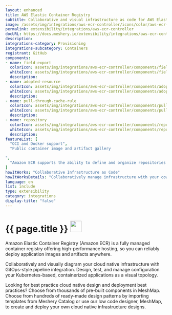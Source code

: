 ```yaml
---
layout: enhanced
title: AWS Elastic Container Registry
subtitle: Collaborative and visual infrastructure as code for AWS Elastic Container Registry
image: /assets/img/integrations/aws-ecr-controller/icons/color/aws-ecr-controller-color.svg
permalink: extensibility/integrations/aws-ecr-controller
docURL: https://docs.meshery.io/extensibility/integrations/aws-ecr-controller
description: 
integrations-category: Provisioning
integrations-subcategory: Containers
registrant: GitHub
components: 
- name: field-export
  colorIcon: assets/img/integrations/aws-ecr-controller/components/field-export/icons/color/field-export-color.svg
  whiteIcon: assets/img/integrations/aws-ecr-controller/components/field-export/icons/white/field-export-white.svg
  description: 
- name: adopted-resource
  colorIcon: assets/img/integrations/aws-ecr-controller/components/adopted-resource/icons/color/adopted-resource-color.svg
  whiteIcon: assets/img/integrations/aws-ecr-controller/components/adopted-resource/icons/white/adopted-resource-white.svg
  description: 
- name: pull-through-cache-rule
  colorIcon: assets/img/integrations/aws-ecr-controller/components/pull-through-cache-rule/icons/color/pull-through-cache-rule-color.svg
  whiteIcon: assets/img/integrations/aws-ecr-controller/components/pull-through-cache-rule/icons/white/pull-through-cache-rule-white.svg
  description: 
- name: repository
  colorIcon: assets/img/integrations/aws-ecr-controller/components/repository/icons/color/repository-color.svg
  whiteIcon: assets/img/integrations/aws-ecr-controller/components/repository/icons/white/repository-white.svg
  description: 
featureList: [
  "OCI and Docker support",
  "Public container image and artifact gallery

",
  "Amazon ECR supports the ability to define and organize repositories in your registry using namespaces."
]
howItWorks: "Collaborative Infrastructure as Code"
howItWorksDetails: "Collaboratively manage infrastructure with your coworkers synchronously sharing the same designs."
language: en
list: include
type: extensibility
category: integrations
display-title: "false"
---
```

<h1>{{ page.title }} <img src="{{ page.image }}" style="width: 35px; height: 35px;" /></h1>

<p>
Amazon Elastic Container Registry (Amazon ECR) is a fully managed container registry offering high-performance hosting, so you can reliably deploy application images and artifacts anywhere.
</p>
<p>
    Collaboratively and visually diagram your cloud native infrastructure with GitOps-style pipeline integration. Design, test, and manage configuration your Kubernetes-based, containerized applications as a visual topology.
</p>
<p>
    Looking for best practice cloud native design and deployment best practices? Choose from thousands of pre-built components in MeshMap. Choose from hundreds of ready-made design patterns by importing templates from Meshery Catalog or use our low code designer, MeshMap, to create and deploy your own cloud native infrastructure designs.
</p>
